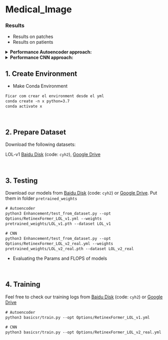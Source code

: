 # Medical_Image

### Results
- Results on patches
- Results on patients

<details close>
<summary><b>Performance Autoencoder approach:</b></summary>

![Performance](performance/Autoencoder-2classes.png)



</details>

<details close>
<summary><b>Performance CNN approach:</b></summary>

![results1](/figure/seven_results.png)


</details>


## 1. Create Environment

- Make Conda Environment
```
Ficar com crear el environment desde el yml
conda create -n x python=3.7
conda activate x
```

&nbsp;

## 2. Prepare Dataset
Download the following datasets:

LOL-v1 [Baidu Disk](https://pan.baidu.com/s/1ZAC9TWR-YeuLIkWs3L7z4g?pwd=cyh2) (code: `cyh2`), [Google Drive](https://drive.google.com/file/d/1L-kqSQyrmMueBh_ziWoPFhfsAh50h20H/view?usp=sharing)

&nbsp;                    


## 3. Testing

Download our models from [Baidu Disk](https://pan.baidu.com/s/13zNqyKuxvLBiQunIxG_VhQ?pwd=cyh2) (code: `cyh2`) or [Google Drive](https://drive.google.com/drive/folders/1ynK5hfQachzc8y96ZumhkPPDXzHJwaQV?usp=drive_link). Put them in folder `pretrained_weights`

```shell
# Autoencoder
python3 Enhancement/test_from_dataset.py --opt Options/RetinexFormer_LOL_v1.yml --weights pretrained_weights/LOL_v1.pth --dataset LOL_v1
```

```shell
# CNN
python3 Enhancement/test_from_dataset.py --opt Options/RetinexFormer_LOL_v2_real.yml --weights pretrained_weights/LOL_v2_real.pth --dataset LOL_v2_real
```

- Evaluating the Params and FLOPS of models


&nbsp;


## 4. Training

Feel free to check our training logs from [Baidu Disk](https://pan.baidu.com/s/16NtLba_ANe3Vzji-eZ1xAA?pwd=cyh2) (code: `cyh2`) or [Google Drive](https://drive.google.com/drive/folders/1HU_wEn_95Hakxi_ze-pS6Htikmml5MTA?usp=sharing)

```shell
# Autoencoder
python3 basicsr/train.py --opt Options/RetinexFormer_LOL_v1.yml
```

```shell
# CNN
python3 basicsr/train.py --opt Options/RetinexFormer_LOL_v2_real.yml
```
&nbsp;
